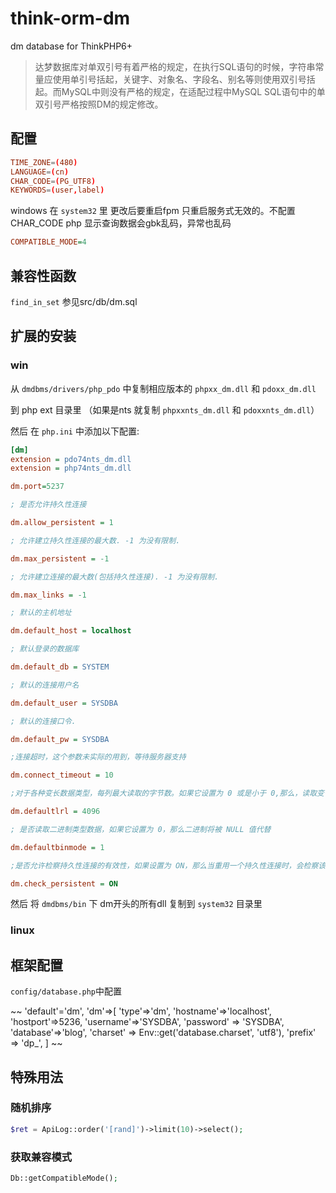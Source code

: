 # think-orm-dm
dm database for ThinkPHP6+

> 达梦数据库对单双引号有着严格的规定，在执行SQL语句的时候，字符串常量应使用单引号括起，关键字、对象名、字段名、别名等则使用双引号括起。而MySQL中则没有严格的规定，在适配过程中MySQL SQL语句中的单双引号严格按照DM的规定修改。

## 配置

~~~ dm_svc.conf  
TIME_ZONE=(480)
LANGUAGE=(cn)
CHAR_CODE=(PG_UTF8)
KEYWORDS=(user,label)
~~~
windows 在 `system32` 里 更改后要重启fpm 只重启服务式无效的。不配置CHAR_CODE php 显示查询数据会gbk乱码，异常也乱码

~~~ dm.ini
COMPATIBLE_MODE=4
~~~


## 兼容性函数

`find_in_set` 参见src/db/dm.sql

## 扩展的安装

### win

从 `dmdbms/drivers/php_pdo` 中复制相应版本的 `phpxx_dm.dll` 和 `pdoxx_dm.dll`

到 php ext 目录里 （如果是nts 就复制 `phpxxnts_dm.dll` 和 `pdoxxnts_dm.dll`）

然后 在 `php.ini` 中添加以下配置:

~~~ ini
[dm]
extension = pdo74nts_dm.dll
extension = php74nts_dm.dll

dm.port=5237

; 是否允许持久性连接

dm.allow_persistent = 1

; 允许建立持久性连接的最大数. -1 为没有限制.

dm.max_persistent = -1

; 允许建立连接的最大数(包括持久性连接). -1 为没有限制.

dm.max_links = -1

; 默认的主机地址

dm.default_host = localhost

; 默认登录的数据库

dm.default_db = SYSTEM

; 默认的连接用户名

dm.default_user = SYSDBA

; 默认的连接口令.

dm.default_pw = SYSDBA

;连接超时，这个参数未实际的用到，等待服务器支持

dm.connect_timeout = 10

;对于各种变长数据类型，每列最大读取的字节数。如果它设置为 0 或是小于 0,那么，读取变长字段时，将显示 NULL 值

dm.defaultlrl = 4096

; 是否读取二进制类型数据，如果它设置为 0，那么二进制将被 NULL 值代替

dm.defaultbinmode = 1

;是否允许检察持久性连接的有效性，如果设置为 ON，那么当重用一个持久性连接时，会检察该连接是否还有效

dm.check_persistent = ON
~~~

然后 将 `dmdbms/bin` 下 dm开头的所有dll 复制到 `system32` 目录里

### linux

## 框架配置

`config/database.php`中配置

~~
'default'='dm',
'dm'=>[
    'type'=>'dm',
    'hostname'=>'localhost',
    'hostport'=>5236,
    'username'=>'SYSDBA',
    'password' => 'SYSDBA',
    'database'=>'blog',
    'charset' => Env::get('database.charset', 'utf8'),
    'prefix' => 'dp_',
]
~~

## 特殊用法
### 随机排序
~~~ php
$ret = ApiLog::order('[rand]')->limit(10)->select();
~~~
### 获取兼容模式

~~~ php
Db::getCompatibleMode();
~~~

